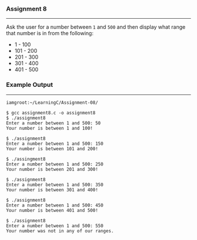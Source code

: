 ### Assignment 8
<hr>

Ask the user for a number between `1` and `500` and then display what range that number is in from the following:

- 1 - 100
- 101 - 200
- 201 - 300
- 301 - 400
- 401 - 500

### Example Output
<hr>

```
iamgroot:~/LearningC/Assignment-08/

$ gcc assignment8.c -o assignment8
$ ./assignment8
Enter a number between 1 and 500: 50
Your number is between 1 and 100!

$ ./assignment8                                                              
Enter a number between 1 and 500: 150
Your number is between 101 and 200!

$ ./assingment8                                                             
Enter a number between 1 and 500: 250
Your number is between 201 and 300!

$ ./assignment8                                                                        
Enter a number between 1 and 500: 350
Your number is between 301 and 400!

$ ./assignment8                                                                         
Enter a number between 1 and 500: 450
Your number is between 401 and 500!

$ ./assignment8                                                                            
Enter a number between 1 and 500: 550
Your number was not in any of our ranges.
```